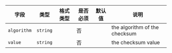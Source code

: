 | 字段 | 类型 | 格式类型 | 是否必须 | 默认值 | 说明 |
|---|---|---|---|---|---|
| `algorithm` | `string` |  | 否 |  | the algorithm of the checksum |
| `value` | `string` |  | 否 |  | the checksum value |
